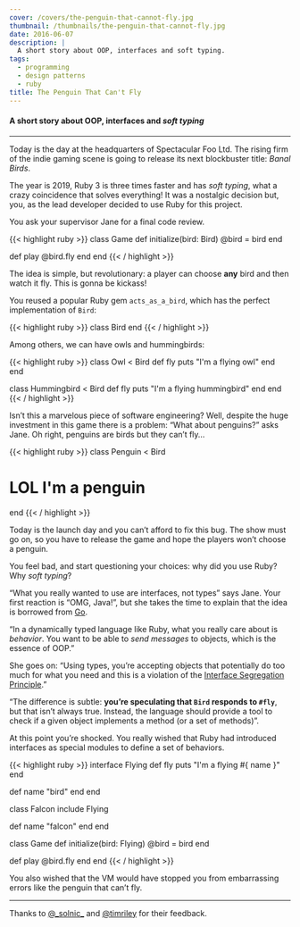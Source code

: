 ```yaml
---
cover: /covers/the-penguin-that-cannot-fly.jpg
thumbnail: /thumbnails/the-penguin-that-cannot-fly.jpg
date: 2016-06-07
description: |
  A short story about OOP, interfaces and soft typing.
tags:
  - programming
  - design patterns
  - ruby
title: The Penguin That Can't Fly
---
```


#### A short story about OOP, interfaces and _soft typing_

---

Today is the day at the headquarters of Spectacular Foo Ltd. The rising firm of the indie gaming scene is going to release its next blockbuster title: _Banal Birds_.

The year is 2019, Ruby 3 is three times faster and has _soft typing_, what a crazy coincidence that solves everything! It was a nostalgic decision but, you, as the lead developer decided to use Ruby for this project.

You ask your supervisor Jane for a final code review.

{{< highlight ruby >}}
class Game
  def initialize(bird: Bird)
    @bird = bird
  end

  def play
    @bird.fly
  end
end
{{< / highlight >}}

The idea is simple, but revolutionary: a player can choose **any** bird and then watch it fly. This is gonna be kickass!

You reused a popular Ruby gem `acts_as_a_bird`, which has the perfect implementation of `Bird`:

{{< highlight ruby >}}
class Bird
end
{{< / highlight >}}

Among others, we can have owls and hummingbirds:

{{< highlight ruby >}}
class Owl < Bird
  def fly
    puts "I'm a flying owl"
  end
end

class Hummingbird < Bird
  def fly
    puts "I'm a flying hummingbird"
  end
end
{{< / highlight >}}

Isn’t this a marvelous piece of software engineering? Well, despite the huge investment in this game there is a problem: “What about penguins?” asks Jane. Oh right, penguins are birds but they can’t fly…

{{< highlight ruby >}}
class Penguin < Bird
  # LOL I'm a penguin
end
{{< / highlight >}}

Today is the launch day and you can’t afford to fix this bug. The show must go on, so you have to release the game and hope the players won’t choose a penguin.

You feel bad, and start questioning your choices: why did you use Ruby? Why _soft typing_?

“What you really wanted to use are interfaces, not types” says Jane. Your first reaction is “OMG, Java!”, but she takes the time to explain that the idea is borrowed from [Go](http://golangtutorials.blogspot.it/2011/06/interfaces-in-go.html).

“In a dynamically typed language like Ruby, what you really care about is _behavior_. You want to be able to _send messages_ to objects, which is the essence of OOP.”

She goes on: “Using types, you’re accepting objects that potentially do too much for what you need and this is a violation of the [Interface Segregation Principle](https://en.wikipedia.org/wiki/Interface_segregation_principle).”

“The difference is subtle: **you’re speculating that `Bird` responds to `#fly`**, but that isn’t always true. Instead, the language should provide a tool to check if a given object implements a method (or a set of methods)”.

At this point you’re shocked. You really wished that Ruby had introduced interfaces as special modules to define a set of behaviors.

{{< highlight ruby >}}
interface Flying
  def fly
    puts "I'm a flying #{ name }"
  end

  def name
    "bird"
  end
end

class Falcon
  include Flying

  def name
    "falcon"
  end
end

class Game
  def initialize(bird: Flying)
    @bird = bird
  end

  def play
    @bird.fly
  end
end
{{< / highlight >}}

You also wished that the VM would have stopped you from embarrassing errors like the penguin that can’t fly.

<hr>

Thanks to [@\_solnic\_](https://twitter.com/_solnic_) and [@timriley](https://twitter.com/timriley) for their feedback.
